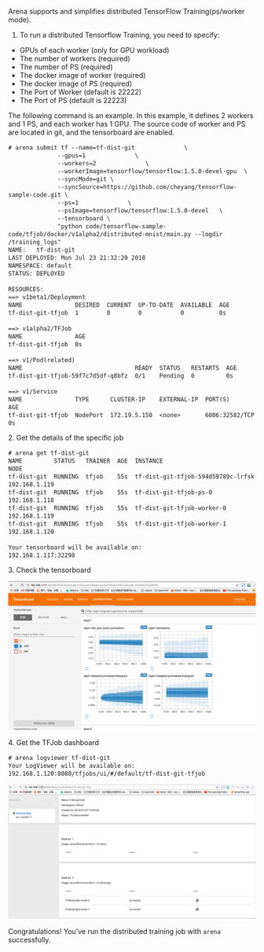 

Arena supports and simplifies distributed TensorFlow Training(ps/worker mode). 


1. To run a distributed Tensorflow Training, you need to specify:

 - GPUs of each worker (only for GPU workload)
 - The number of workers (required)
 - The number of PS (required)
 - The docker image of worker (required)
 - The docker image of PS (required)
 - The Port of Worker (default is 22222)
 - The Port of PS (default is 22223)

The following command is an example. In this example, it defines 2 workers and 1 PS, and each worker has 1 GPU. The source code of worker and PS are located in git, and the tensorboard are enabled.

```
# arena submit tf --name=tf-dist-git              \
              --gpus=1              \
              --workers=2              \
              --workerImage=tensorflow/tensorflow:1.5.0-devel-gpu  \
              --syncMode=git \
              --syncSource=https://github.com/cheyang/tensorflow-sample-code.git \
              --ps=1              \
              --psImage=tensorflow/tensorflow:1.5.0-devel   \
              --tensorboard \
              "python code/tensorflow-sample-code/tfjob/docker/v1alpha2/distributed-mnist/main.py --logdir /training_logs"
NAME:   tf-dist-git
LAST DEPLOYED: Mon Jul 23 21:32:20 2018
NAMESPACE: default
STATUS: DEPLOYED

RESOURCES:
==> v1beta1/Deployment
NAME               DESIRED  CURRENT  UP-TO-DATE  AVAILABLE  AGE
tf-dist-git-tfjob  1        0        0           0          0s

==> v1alpha2/TFJob
NAME               AGE
tf-dist-git-tfjob  0s

==> v1/Pod(related)
NAME                                READY  STATUS   RESTARTS  AGE
tf-dist-git-tfjob-59f7c7d5df-q8bfz  0/1    Pending  0         0s

==> v1/Service
NAME               TYPE      CLUSTER-IP    EXTERNAL-IP  PORT(S)         AGE
tf-dist-git-tfjob  NodePort  172.19.5.150  <none>       6006:32582/TCP  0s
```

2\. Get the details of the specific job

```
# arena get tf-dist-git
NAME         STATUS   TRAINER  AGE  INSTANCE                            NODE                   
tf-dist-git  RUNNING  tfjob    55s  tf-dist-git-tfjob-594d59789c-lrfsk  192.168.1.119
tf-dist-git  RUNNING  tfjob    55s  tf-dist-git-tfjob-ps-0              192.168.1.118
tf-dist-git  RUNNING  tfjob    55s  tf-dist-git-tfjob-worker-0          192.168.1.119
tf-dist-git  RUNNING  tfjob    55s  tf-dist-git-tfjob-worker-1          192.168.1.120

Your tensorboard will be available on:
192.168.1.117:32298
```

3\. Check the tensorboard

![](3-tensorboard.jpg)


4\. Get the TFJob dashboard

```
# arena logviewer tf-dist-git
Your LogViewer will be available on:
192.168.1.120:8080/tfjobs/ui/#/default/tf-dist-git-tfjob
```


![](4-tfjob-logviewer-distributed.jpg)

Congratulations! You've run the distributed training job with `arena` successfully. 